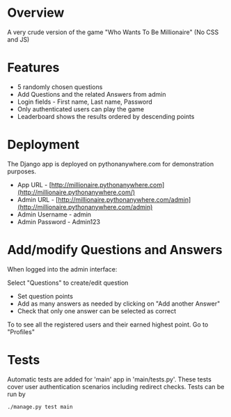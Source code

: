 # Overview
A very crude version of the game "Who Wants To Be Millionaire" (No CSS and JS)

# Features

* 5 randomly chosen questions
* Add Questions and the related Answers from admin
* Login fields - First name, Last name, Password
* Only authenticated users can play the game
* Leaderboard shows the results ordered by descending points

# Deployment
The Django app is deployed on pythonanywhere.com for demonstration purposes. 

* App URL - [http://millionaire.pythonanywhere.com](http://millionaire.pythonanywhere.com/)
* Admin URL - [http://millionaire.pythonanywhere.com/admin](http://millionaire.pythonanywhere.com/admin)
* Admin Username - admin
* Admin Password - Admin123

# Add/modify Questions and Answers

When logged into the admin interface:

Select "Questions" to create/edit question
* Set question points
* Add as many answers as needed by clicking on "Add another Answer"
* Check that only one answer can be selected as correct 

To to see all the registered users and their earned highest point. Go to "Profiles"

# Tests

Automatic tests are added for 'main' app in 'main/tests.py'. These tests cover user authentication scenarios including redirect checks. Tests can be run by
 
    ./manage.py test main
